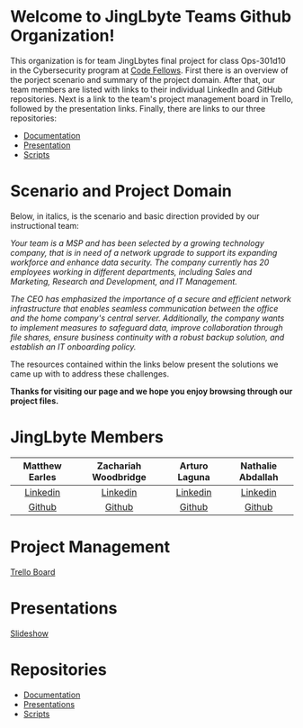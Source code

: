 # Welcome to JingLbyte Teams Github Organization!

This organization is for team JingLbytes final project for class Ops-301d10 in the Cybersecurity program at [Code Fellows](https://www.codefellows.org/). First there is an overview of the porject scenario and summary of the project domain. After that, our team members are listed with links to their individual LinkedIn and GitHub repositories. Next is a link to the team's project management board in Trello, followed by the presentation links. Finally, there are links to our three repositories:

* [Documentation](https://github.com/JingLbyte/documentation)
* [Presentation](https://github.com/JingLbyte/Presentation)
* [Scripts](https://github.com/JingLbyte/Scripts)


# Scenario and Project Domain

Below, in italics, is the scenario and basic direction provided by our instructional team:

*Your team is a MSP and has been selected by a growing technology company, that is in need of a network upgrade to support its expanding workforce and enhance data security. The company currently has 20 employees working in different departments, including Sales and Marketing, Research and Development, and IT Management.*

*The CEO has emphasized the importance of a secure and efficient network infrastructure that enables seamless communication between the office and the home company's central server. Additionally, the company wants to implement measures to safeguard data, improve collaboration through file shares, ensure business continuity with a robust backup solution, and establish an IT onboarding policy.*



The resources contained within the links below present the solutions we came up with to address these challenges.


**Thanks for visiting our page and we hope you enjoy browsing through our project files.**


# JingLbyte Members

| Matthew Earles | Zachariah Woodbridge | Arturo Laguna | Nathalie Abdallah |
|:----------------------:|:-----------------------:|:----------------------:|:----------------------:|
| [Linkedin](https://www.linkedin.com/in/matthew-earles)| [Linkedin](https://www.linkedin.com/in/zachariahw/) | [Linkedin](https://www.linkedin.com/in/arturo-laguna-81129320a) | [Linkedin](https://www.linkedin.com/in/nataliabdallah) 
| [Github](https://github.com/Matt01965)| [Github](https://github.com/Z-Zachattack) | [Github](https://github.com/Random9904) | [Github](https://github.com/nataliabdallah) 


# Project Management
[Trello Board](https://trello.com/invite/b/1UHKRjwA/ATTI3f4b8479c5d90897269b5d53cc52bbf8244DF362/301-project)


# Presentations
[Slideshow](https://docs.google.com/presentation/d/1GrBF-00GLaq4SpJLDRJQhwG9uGaHQL4bNxNlpmU1zbY/edit?usp=sharing)

# Repositories
* [Documentation](https://github.com/JingLbyte/documentation)
* [Presentations](https://github.com/JingLbyte/Presentation)
* [Scripts](https://github.com/JingLbyte/Scripts)


